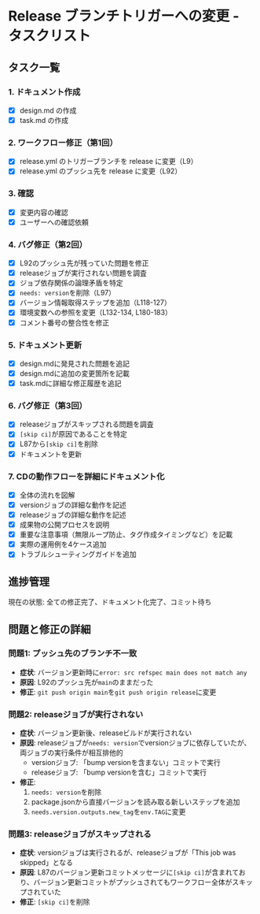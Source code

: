 # Release ブランチトリガーへの変更 - タスクリスト

## タスク一覧

### 1. ドキュメント作成
- [x] design.md の作成
- [x] task.md の作成

### 2. ワークフロー修正（第1回）
- [x] release.yml のトリガーブランチを release に変更（L9）
- [x] release.yml のプッシュ先を release に変更（L92）

### 3. 確認
- [x] 変更内容の確認
- [x] ユーザーへの確認依頼

### 4. バグ修正（第2回）
- [x] L92のプッシュ先が残っていた問題を修正
- [x] releaseジョブが実行されない問題を調査
- [x] ジョブ依存関係の論理矛盾を特定
- [x] `needs: version`を削除（L97）
- [x] バージョン情報取得ステップを追加（L118-127）
- [x] 環境変数への参照を変更（L132-134, L180-183）
- [x] コメント番号の整合性を修正

### 5. ドキュメント更新
- [x] design.mdに発見された問題を追記
- [x] design.mdに追加の変更箇所を記載
- [x] task.mdに詳細な修正履歴を追記

### 6. バグ修正（第3回）
- [x] releaseジョブがスキップされる問題を調査
- [x] `[skip ci]`が原因であることを特定
- [x] L87から`[skip ci]`を削除
- [x] ドキュメントを更新

### 7. CDの動作フローを詳細にドキュメント化
- [x] 全体の流れを図解
- [x] versionジョブの詳細な動作を記述
- [x] releaseジョブの詳細な動作を記述
- [x] 成果物の公開プロセスを説明
- [x] 重要な注意事項（無限ループ防止、タグ作成タイミングなど）を記載
- [x] 実際の運用例を4ケース追加
- [x] トラブルシューティングガイドを追加

## 進捗管理

現在の状態: 全ての修正完了、ドキュメント化完了、コミット待ち

## 問題と修正の詳細

### 問題1: プッシュ先のブランチ不一致
- **症状**: バージョン更新時に`error: src refspec main does not match any`
- **原因**: L92のプッシュ先が`main`のままだった
- **修正**: `git push origin main`を`git push origin release`に変更

### 問題2: releaseジョブが実行されない
- **症状**: バージョン更新後、releaseビルドが実行されない
- **原因**: releaseジョブが`needs: version`でversionジョブに依存していたが、両ジョブの実行条件が相互排他的
  - versionジョブ: 「bump versionを含まない」コミットで実行
  - releaseジョブ: 「bump versionを含む」コミットで実行
- **修正**:
  1. `needs: version`を削除
  2. package.jsonから直接バージョンを読み取る新しいステップを追加
  3. `needs.version.outputs.new_tag`を`env.TAG`に変更

### 問題3: releaseジョブがスキップされる
- **症状**: versionジョブは実行されるが、releaseジョブが「This job was skipped」となる
- **原因**: L87のバージョン更新コミットメッセージに`[skip ci]`が含まれており、バージョン更新コミットがプッシュされてもワークフロー全体がスキップされていた
- **修正**: `[skip ci]`を削除
